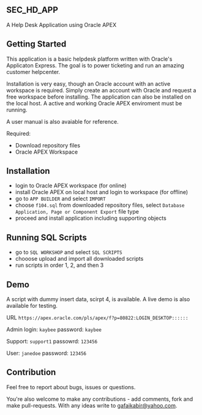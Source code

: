 ## SEC_HD_APP

A Help Desk Application using Oracle APEX



## Getting Started

This application is a basic helpdesk platform written with Oracle's Applicaton Express. The goal is to power ticketing and run an amazing customer helpcenter.

Installation is very easy, though an Oracle account with an active workspace is required. Simply create an account with Oracle and request a free workspace before installing. The application can also be installed on the local host. A active and working Oracle APEX enviroment must be running.

A user manual is also avaiable for reference.


Required:

- Download repository files
- Oracle APEX Workspace



## Installation

* login to Oracle APEX workspace (for online)
* install Oracle APEX on local host and login to workspace (for offline)
* go to `APP BUILDER` and select `IMPORT`
* choose `f104.sql` from downloaded repository files, select `Database Application, Page or Component Export` file type
* proceed and install application including supporting objects



## Running SQL Scripts

* go to `SQL WORKSHOP` and select `SQL SCRIPTS`
* chooose upload and import all downloaded scripts
* run scripts in order 1, 2, and then 3



## Demo

A script with dummy insert data, scirpt 4, is available. A live demo is also available for testing.


URL `https://apex.oracle.com/pls/apex/f?p=80822:LOGIN_DESKTOP::::::`


Admin login: `kaybee` password: `kaybee`

Support: `support1` passowrd: `123456`

User: `janedoe` password: `123456`



## Contribution

Feel free to report about bugs, issues or questions.

You're also welcome to make any contributions - add comments, fork and make pull-requests. With any ideas write to gafaikabir@yahoo.com.

